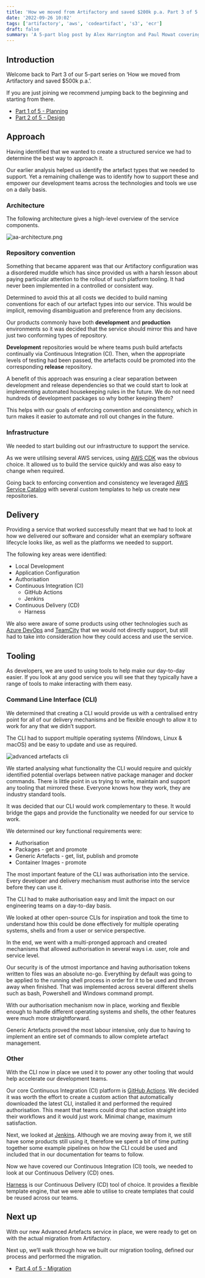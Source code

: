 ```yaml
---
title: 'How we moved from Artifactory and saved $200k p.a. Part 3 of 5 - The future is Advanced Artefacts'
date: '2022-09-26 10:02'
tags: ['artifactory', 'aws', 'codeartifact', 's3', 'ecr']
draft: false
summary: 'A 5-part blog post by Alex Harrington and Paul Mowat covering the migration of 25 TB of artefacts from JFrog Artifactory to a custom solution we created for Advanced, achieving significant cost efficiency. This part covers our new Advanced Artefacts service.'
---
```


## Introduction

Welcome back to Part 3 of our 5-part series on ‘How we moved from Artifactory and saved $500k p.a.’.

If you are just joining we recommend jumping back to the beginning and starting from there.

- [Part 1 of 5 - Planning](/blog/how-we-moved-from-artifactory-and-saved-200k/part-1-planning)
- [Part 2 of 5 - Design](/blog/how-we-moved-from-artifactory-and-saved-200k/part-2-design)

## Approach

Having identified that we wanted to create a structured service we had to determine the best way to approach it.

Our earlier analysis helped us identify the artefact types that we needed to support. Yet a remaining challenge was to identify how to support these and empower our development teams across the technologies and tools we use on a daily basis.

### Architecture

The following architecture gives a high-level overview of the service components.

![aa-architecture.png](/static/images/how-we-moved-from-artifactory-and-saved-200k/part-3/aa-architecture.png)

### Repository convention

Something that became apparent was that our Artifactory configuration was a disordered muddle which has since provided us with a harsh lesson about paying particular attention to the rollout of such platform tooling. It had never been implemented in a controlled or consistent way.

Determined to avoid this at all costs we decided to build naming conventions for each of our artefact types into our service. This would be implicit, removing disambiguation and preference from any decisions.

Our products commonly have both **development** and **production** environments so it was decided that the service should mirror this and have just two conforming types of repository.

**Development** repositories would be where teams push build artefacts continually via Continuous Integration (CI). Then, when the appropriate levels of testing had been passed, the artefacts could be promoted into the corresponding **release** repository.

A benefit of this approach was ensuring a clear separation between development and release dependencies so that we could start to look at implementing automated housekeeping rules in the future. We do not need hundreds of development packages so why bother keeping them?

This helps with our goals of enforcing convention and consistency, which in turn makes it easier to automate and roll out changes in the future.

### Infrastructure

We needed to start building out our infrastructure to support the service.

As we were utilising several AWS services, using [AWS CDK](https://aws.amazon.com/cdk/) was the obvious choice. It allowed us to build the service quickly and was also easy to change when required.

Going back to enforcing convention and consistency we leveraged [AWS Service Catalog](https://aws.amazon.com/servicecatalog/) with several custom templates to help us create new repositories.

## Delivery

Providing a service that worked successfully meant that we had to look at how we delivered our software and consider what an exemplary software lifecycle looks like, as well as the platforms we needed to support.

The following key areas were identified:

- Local Development
- Application Configuration
- Authorisation
- Continuous Integration (CI)
  - GitHub Actions
  - Jenkins
- Continuous Delivery (CD)
  - Harness

We also were aware of some products using other technologies such as [Azure DevOps](https://azure.microsoft.com/en-us/products/devops/) and [TeamCity](https://www.jetbrains.com/teamcity/) that we would not directly support, but still had to take into consideration how they could access and use the service.

## Tooling

As developers, we are used to using tools to help make our day-to-day easier. If you look at any good service you will see that they typically have a range of tools to make interacting with them easy.

### Command Line Interface (CLI)

We determined that creating a CLI would provide us with a centralised entry point for all of our delivery mechanisms and be flexible enough to allow it to work for any that we didn’t support.

The CLI had to support multiple operating systems (Windows, Linux & macOS) and be easy to update and use as required.

![advanced artefacts cli](/static/images/how-we-moved-from-artifactory-and-saved-200k/part-3/aa-cli.png)

We started analysing what functionality the CLI would require and quickly identified potential overlaps between native package manager and docker commands. There is little point in us trying to write, maintain and support any tooling that mirrored these. Everyone knows how they work, they are industry standard tools.

It was decided that our CLI would work complementary to these. It would bridge the gaps and provide the functionality we needed for our service to work.

We determined our key functional requirements were:

- Authorisation
- Packages - get and promote
- Generic Artefacts - get, list, publish and promote
- Container Images - promote

The most important feature of the CLI was authorisation into the service. Every developer and delivery mechanism must authorise into the service before they can use it.

The CLI had to make authorisation easy and limit the impact on our engineering teams on a day-to-day basis.

We looked at other open-source CLIs for inspiration and took the time to understand how this could be done effectively for multiple operating systems, shells and from a user or service perspective.

In the end, we went with a multi-pronged approach and created mechanisms that allowed authorisation in several ways i.e. user, role and service level.

Our security is of the utmost importance and having authorisation tokens written to files was an absolute no-go. Everything by default was going to be applied to the running shell process in order for it to be used and thrown away when finished. That was implemented across several different shells such as bash, Powershell and Windows command prompt.

With our authorisation mechanism now in place, working and flexible enough to handle different operating systems and shells, the other features were much more straightforward.

Generic Artefacts proved the most labour intensive, only due to having to implement an entire set of commands to allow complete artefact management.

### Other

With the CLI now in place we used it to power any other tooling that would help accelerate our development teams.

Our core Continuous Integration (CI) platform is [GitHub Actions](https://github.com/features/actions). We decided it was worth the effort to create a custom action that automatically downloaded the latest CLI, installed it and performed the required authorisation. This meant that teams could drop that action straight into their workflows and it would just work. Minimal change, maximum satisfaction.

Next, we looked at [Jenkins](https://www.jenkins.io/). Although we are moving away from it, we still have some products still using it, therefore we spent a bit of time putting together some example pipelines on how the CLI could be used and included that in our documentation for teams to follow.

Now we have covered our Continuous Integration (CI) tools, we needed to look at our Continuous Delivery (CD) ones.

[Harness](https://harness.io/) is our Continuous Delivery (CD) tool of choice. It provides a flexible template engine, that we were able to utilise to create templates that could be reused across our teams.

## Next up

With our new Advanced Artefacts service in place, we were ready to get on with the actual migration from Artifactory.

Next up, we’ll walk through how we built our migration tooling, defined our process and performed the migration.

- [Part 4 of 5 - Migration](/blog/how-we-moved-from-artifactory-and-saved-200k/part-4-migration)
